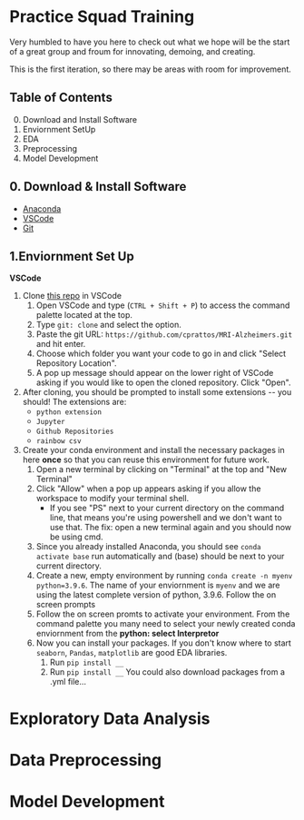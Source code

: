 # Practice Squad Training
Very humbled to have you here to check out what we hope will be the start of a great group and froum for innovating, demoing, and creating. 

This is the first iteration, so there may be areas with room for improvement. 

## Table of Contents
0. Download and Install Software
1. Enviornment SetUp
2. EDA
3. Preprocessing
4. Model Development

## 0. Download & Install Software
- [Anaconda](https://www.anaconda.com/products/distribution)
- [VSCode](https://code.visualstudio.com/Download)
- [Git](https://git-scm.com/downloads/)

## 1.Enviornment Set Up
**VSCode** 
1. Clone [this repo](https://github.com/cprattos/MRI-Alzheimers.git) in VSCode
   1. Open VSCode and type (`CTRL + Shift + P`) to access the command palette located at the top.
   2. Type `git: clone` and select the option.
   3. Paste the git URL: `https://github.com/cprattos/MRI-Alzheimers.git` and hit enter.
   4. Choose which folder you want your code to go in and click "Select Repository Location".
   6. A pop up message should appear on the lower right of VSCode asking if you would like to open the cloned repository. Click "Open".
2. After cloning, you should be prompted to install some extensions -- you should! The extensions are:
   * `python extension`
   * `Jupyter`
   * `Github Repositories`
   * `rainbow csv`
3. Create your conda environment and install the necessary packages in here **once** so that you can reuse this environment for future work.
   1. Open a new terminal by clicking on "Terminal" at the top and "New Terminal"
   2. Click "Allow" when a pop up appears asking if you allow the workspace to modify your terminal shell.
      * If you see "PS" next to your current directory on the command line, that means you're using powershell and we don't want to use that. The fix: open a new terminal again and you should now be using cmd.
   3. Since you already installed Anaconda, you should see `conda activate base` run automatically and (base) should be next to your current directory.
   4. Create a new, empty environment by running `conda create -n myenv python=3.9.6`. The name of your enviornment is `myenv` and we are using the latest complete version of python, 3.9.6. Follow the on screen prompts
   5. Follow the on screen promts to activate your environment. From the command palette you many need to select your newly created conda enviornment from the **python: select Interpretor** 
   6. Now you can install your packages. If you don't know where to start `seaborn`, `Pandas`, `matplotlib` are good EDA libraries.
         1. Run `pip install __`
         2. Run `pip install __`
      You could also download packages from a .yml file...
   

# Exploratory Data Analysis

# Data Preprocessing

# Model Development
